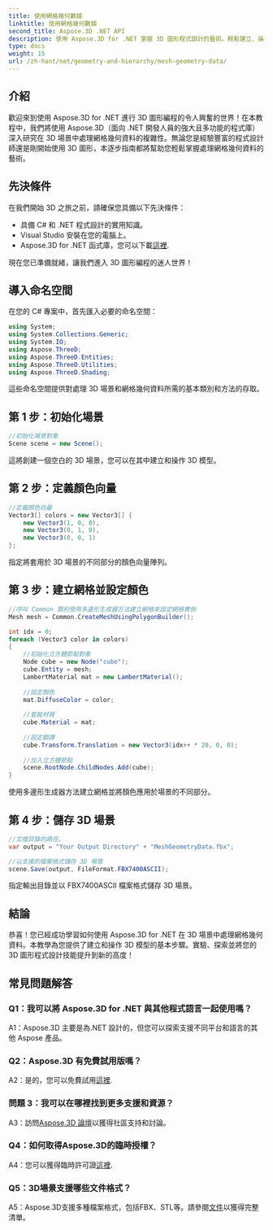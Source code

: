 ```yaml
---
title: 使用網格幾何數據
linktitle: 使用網格幾何數據
second_title: Aspose.3D .NET API
description: 使用 Aspose.3D for .NET 掌握 3D 圖形程式設計的藝術。輕鬆建立、操作和保存令人驚嘆的 3D 場景。
type: docs
weight: 15
url: /zh-hant/net/geometry-and-hierarchy/mesh-geometry-data/
---
```

## 介紹

歡迎來到使用 Aspose.3D for .NET 進行 3D 圖形編程的令人興奮的世界！在本教程中，我們將使用 Aspose.3D（面向 .NET 開發人員的強大且多功能的程式庫）深入研究在 3D 場景中處理網格幾何資料的複雜性。無論您是經驗豐富的程式設計師還是剛開始使用 3D 圖形，本逐步指南都將幫助您輕鬆掌握處理網格幾何資料的藝術。

## 先決條件

在我們開始 3D 之旅之前，請確保您具備以下先決條件：

- 具備 C# 和 .NET 程式設計的實用知識。
- Visual Studio 安裝在您的電腦上。
- Aspose.3D for .NET 函式庫，您可以下載[這裡](https://releases.aspose.com/3d/net/).

現在您已準備就緒，讓我們進入 3D 圖形編程的迷人世界！

## 導入命名空間

在您的 C# 專案中，首先匯入必要的命名空間：

```csharp
using System;
using System.Collections.Generic;
using System.IO;
using Aspose.ThreeD;
using Aspose.ThreeD.Entities;
using Aspose.ThreeD.Utilities;
using Aspose.ThreeD.Shading;
```

這些命名空間提供對處理 3D 場景和網格幾何資料所需的基本類別和方法的存取。

## 第 1 步：初始化場景

```csharp
//初始化場景對象
Scene scene = new Scene();
```

這將創建一個空白的 3D 場景，您可以在其中建立和操作 3D 模型。

## 第 2 步：定義顏色向量

```csharp
//定義顏色向量
Vector3[] colors = new Vector3[] {
    new Vector3(1, 0, 0),
    new Vector3(0, 1, 0),
    new Vector3(0, 0, 1)
};
```

指定將套用於 3D 場景的不同部分的顏色向量陣列。

## 第 3 步：建立網格並設定顏色

```csharp
//呼叫 Common 類別使用多邊形生成器方法建立網格來設定網格實例
Mesh mesh = Common.CreateMeshUsingPolygonBuilder();

int idx = 0;
foreach (Vector3 color in colors)
{
    //初始化立方體節點對象
    Node cube = new Node("cube");
    cube.Entity = mesh;
    LambertMaterial mat = new LambertMaterial();
    
    //設定顏色
    mat.DiffuseColor = color;
    
    //套裝材質
    cube.Material = mat;
    
    //設定翻譯
    cube.Transform.Translation = new Vector3(idx++ * 20, 0, 0);
    
    //加入立方體節點
    scene.RootNode.ChildNodes.Add(cube);
}
```

使用多邊形生成器方法建立網格並將顏色應用於場景的不同部分。

## 第 4 步：儲存 3D 場景

```csharp
//文檔目錄的路徑。
var output = "Your Output Directory" + "MeshGeometryData.fbx";

//以支援的檔案格式儲存 3D 場景
scene.Save(output, FileFormat.FBX7400ASCII);
```

指定輸出目錄並以 FBX7400ASCII 檔案格式儲存 3D 場景。

## 結論

恭喜！您已經成功學習如何使用 Aspose.3D for .NET 在 3D 場景中處理網格幾何資料。本教學為您提供了建立和操作 3D 模型的基本步驟。實驗、探索並將您的 3D 圖形程式設計技能提升到新的高度！

## 常見問題解答

### Q1：我可以將 Aspose.3D for .NET 與其他程式語言一起使用嗎？

A1：Aspose.3D 主要是為.NET 設計的，但您可以探索支援不同平台和語言的其他 Aspose 產品。

### Q2：Aspose.3D 有免費試用版嗎？

A2：是的，您可以免費試用[這裡](https://releases.aspose.com/).

### 問題 3：我可以在哪裡找到更多支援和資源？

 A3：訪問[Aspose.3D 論壇](https://forum.aspose.com/c/3d/18)以獲得社區支持和討論。

### Q4：如何取得Aspose.3D的臨時授權？

 A4：您可以獲得臨時許可證[這裡](https://purchase.aspose.com/temporary-license/).

### Q5：3D場景支援哪些文件格式？

 A5：Aspose.3D支援多種檔案格式，包括FBX、STL等。請參閱[文件](https://reference.aspose.com/3d/net/)以獲得完整清單。